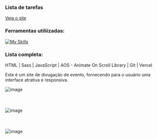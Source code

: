 ### Lista de tarefas
[Veja o site](https://birthday-counter-nu.vercel.app/)

### Ferramentas utiliizadas:
[![My Skills](https://skillicons.dev/icons?i=html,sass,js,git,vercel)](https://skillicons.dev)

### Lista completa:
HTML | Sass | JavaScript | AOS - Animate On Scroll Library | Git | Vercel

Este é um site de divugação de evento, fornecendo para o usuário uma interface atrativa e responsiva.

![image](https://github.com/user-attachments/assets/f0b31ea3-e6f0-4fa7-82dd-07ca5cabe24d)
<br/>
<br/>
<br/>
<br/>
![image](https://github.com/user-attachments/assets/e6e75fe5-5fe0-4ae8-851d-59555c122499)
<br/>
<br/>
<br/>
<br/>
![image](https://github.com/user-attachments/assets/bb76a79a-70c4-4798-874b-aa0cc95e4c09)
